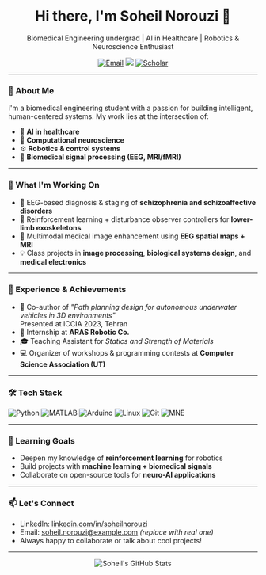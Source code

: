 <!-- GitHub Profile README for Soheil Norouzi -->

<h1 align="center">Hi there, I'm Soheil Norouzi 👋</h1>

<p align="center">
  Biomedical Engineering undergrad | AI in Healthcare | Robotics & Neuroscience Enthusiast
</p>

<p align="center">
  <a href="mailto:soheil.norouzi@example.com"><img src="https://img.shields.io/badge/Email-Contact-blue?style=flat&logo=gmail" alt="Email"></a>
  <a href="https://www.linkedin.com/in/soheilnorouzi" target="_blank"><img src="https://img.shields.io/badge/LinkedIn-Connect-blue?style=flat&logo=linkedin"></a>
  <a href="https://scholar.google.com"><img src="https://img.shields.io/badge/Google%20Scholar-View-blue?style=flat&logo=googlescholar" alt="Scholar"></a>
</p>

---

### 🔬 About Me

I'm a biomedical engineering student with a passion for building intelligent, human-centered systems. My work lies at the intersection of:

- 🤖 **AI in healthcare**
- 🧠 **Computational neuroscience**
- ⚙️ **Robotics & control systems**
- 🧪 **Biomedical signal processing (EEG, MRI/fMRI)**

---

### 📌 What I'm Working On

- 🧠 EEG-based diagnosis & staging of **schizophrenia and schizoaffective disorders**
- 🦿 Reinforcement learning + disturbance observer controllers for **lower-limb exoskeletons**
- 🧬 Multimodal medical image enhancement using **EEG spatial maps + MRI**
- 💡 Class projects in **image processing**, **biological systems design**, and **medical electronics**

---

### 🚀 Experience & Achievements

- 📄 Co-author of *"Path planning design for autonomous underwater vehicles in 3D environments"*  
  Presented at ICCIA 2023, Tehran  
- 🤖 Internship at **ARAS Robotic Co.**
- 🎓 Teaching Assistant for *Statics and Strength of Materials*
- 💻 Organizer of workshops & programming contests at **Computer Science Association (UT)**

---

### 🛠️ Tech Stack

![Python](https://img.shields.io/badge/Python-3670A0?style=flat&logo=python&logoColor=fff)
![MATLAB](https://img.shields.io/badge/MATLAB-0076A8?style=flat&logo=mathworks)
![Arduino](https://img.shields.io/badge/Arduino-00979D?style=flat&logo=arduino&logoColor=white)
![Linux](https://img.shields.io/badge/Linux-FCC624?style=flat&logo=linux&logoColor=black)
![Git](https://img.shields.io/badge/Git-F05032?style=flat&logo=git&logoColor=white)
![MNE](https://img.shields.io/badge/MNE-Python-00599C?style=flat&logo=neuralink&logoColor=white)

---

### 🧠 Learning Goals

- Deepen my knowledge of **reinforcement learning** for robotics  
- Build projects with **machine learning + biomedical signals**  
- Collaborate on open-source tools for **neuro-AI applications**

---

### 📫 Let's Connect

- LinkedIn: [linkedin.com/in/soheilnorouzi](https://www.linkedin.com/in/soheilnorouzi)
- Email: soheil.norouzi@example.com *(replace with real one)*
- Always happy to collaborate or talk about cool projects!

---

<p align="center">
  <img src="https://github-readme-stats.vercel.app/api?username=soheilnorouzi&show_icons=true&theme=default" alt="Soheil's GitHub Stats" />
</p>
